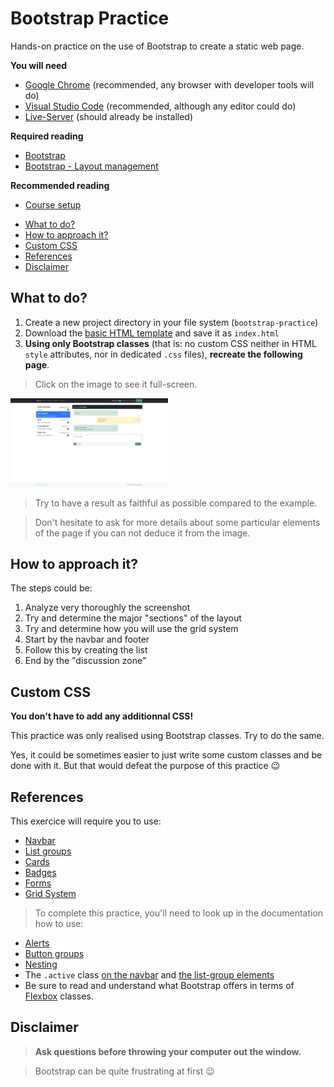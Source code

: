 # Bootstrap Practice

<!-- slide-include ../../BANNER.md -->

Hands-on practice on the use of Bootstrap to create a static web page.

**You will need**

- [Google Chrome][chrome] (recommended, any browser with developer tools will do)
- [Visual Studio Code][vscode] (recommended, although any editor could do)
- [Live-Server][ls] (should already be installed)

**Required reading**
- [Bootstrap][bb]
- [Bootstrap - Layout management][blm]

**Recommended reading**
- [Course setup][setup]

<!-- START doctoc generated TOC please keep comment here to allow auto update -->
<!-- DON'T EDIT THIS SECTION, INSTEAD RE-RUN doctoc TO UPDATE -->


- [What to do?](#what-to-do)
- [How to approach it?](#how-to-approach-it)
- [Custom CSS](#custom-css)
- [References](#references)
- [Disclaimer](#disclaimer)

<!-- END doctoc generated TOC please keep comment here to allow auto update -->

## What to do?

1. Create a new project directory in your file system (`bootstrap-practice`)
2. Download the [basic HTML template][bht] and save it as `index.html`
3. **Using only Bootstrap classes** (that is: no custom CSS neither in HTML `style` attributes, nor in dedicated `.css` files), **recreate the following page**.

> Click on the image to see it full-screen.

<a class="center" href="images/final-result.png" target="blank"><img src="images/final-result.png" class="shadow" width="50%" /></a>

> Try to have a result as faithful as possible compared to the example.

> Don't hesitate to ask for more details about some particular elements of the page if you can not deduce it from the image.

## How to approach it?

The steps could be:

1. Analyze very thoroughly the screenshot
2. Try and determine the major "sections" of the layout
3. Try and determine how you will use the grid system
4. Start by the navbar and footer
5. Follow this by creating the list
6. End by the "discussion zone"

## Custom CSS

**You don't have to add any additionnal CSS!**

This practice was only realised using Bootstrap classes. Try to do the same.

Yes, it could be sometimes easier to just write some custom classes and be done with it. But that would defeat the purpose of this practice 😉

## References

This exercice will require you to use:

- [Navbar][navbar]
- [List groups][lists]
- [Cards][cards]
- [Badges][badges]
- [Forms][forms]
- [Grid System][grid]

> To complete this practice, you'll need to look up in the documentation how to use:

- [Alerts][alert]
- [Button groups][btn-group]
- [Nesting][nest]
- The `.active` class [on the navbar][active-nav] and [the list-group elements][active-list]
- Be sure to read and understand what Bootstrap offers in terms of [Flexbox][flexbox] classes.

## Disclaimer

<!-- slide-front-matter class: center, middle, image-header -->

> **Ask questions before throwing your computer out the window.**

> Bootstrap can be quite frustrating at first 😉

[flexbox]: https://getbootstrap.com/docs/5.3/utilities/flex/
[active-list]: https://getbootstrap.com/docs/5.3/components/list-group/#active-items
[active-nav]: https://getbootstrap.com/docs/5.3/components/navbar/#nav
[navbar]: https://getbootstrap.com/docs/5.3/components/navbar/
[lists]: https://getbootstrap.com/docs/5.3/components/list-group/
[cards]: https://getbootstrap.com/docs/5.3/components/card/
[badges]: https://getbootstrap.com/docs/5.3/components/badge/
[forms]: https://getbootstrap.com/docs/5.3/forms/overview/
[grid]: https://getbootstrap.com/docs/5.3/layout/grid/
[bht]: https://gist.githubusercontent.com/Tazaf/420a368389367a83fcfb96ab3a51bf8a/raw/index.html
[alert]: https://getbootstrap.com/docs/5.3/components/alerts/
[btn-group]: https://getbootstrap.com/docs/5.3/components/button-group/
[nav-text]: http://getbootstrap.com/components/#navbar-text
[nest]: https://getbootstrap.com/docs/5.3/layout/grid/#nesting
[bb]: ../bootstrap
[blm]: ../bootstrap-layout-management
[setup]: ../setup
[vscode]: https://code.visualstudio.com/
[chrome]: https://www.google.com/chrome/
[ls]: https://www.npmjs.com/package/live-server
